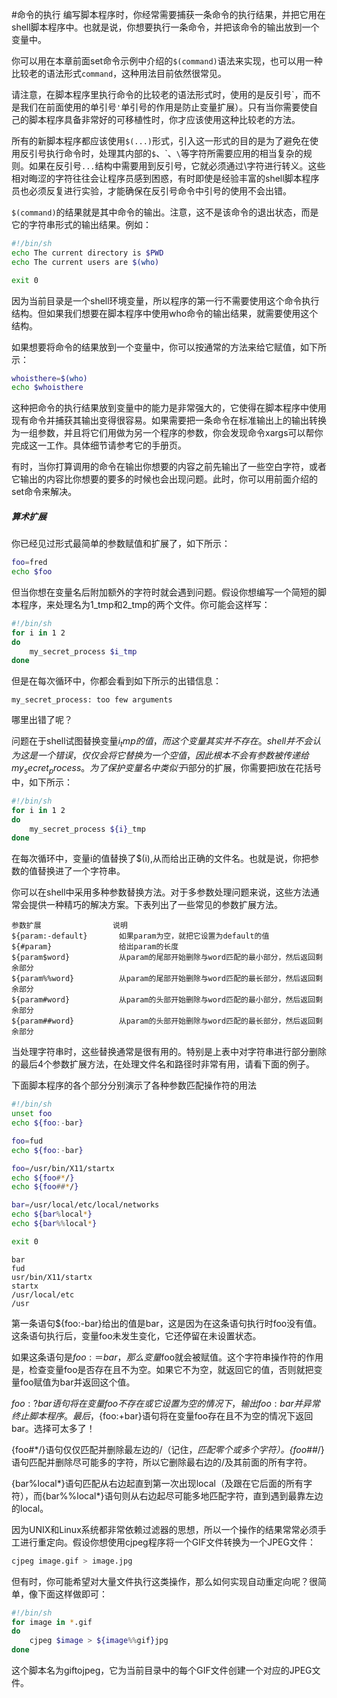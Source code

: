 #命令的执行
编写脚本程序时，你经常需要捕获一条命令的执行结果，并把它用在shell脚本程序中。也就是说，你想要执行一条命令，并把该命令的输出放到一个变量中。 	

你可以用在本章前面set命令示例中介绍的`$(command)`语法来实现，也可以用一种比较老的语法形式`command`，这种用法目前依然很常见。 			

请注意，在脚本程序里执行命令的比较老的语法形式时，使用的是反引号\`，而不是我们在前面使用的单引号`'`单引号的作用是防止变量扩展）。只有当你需要使自己的脚本程序具备非常好的可移植性时，你才应该使用这种比较老的方法。 			

所有的新脚本程序都应该使用`$(...)`形式，引入这一形式的目的是为了避免在使用反引号执行命令时，处理其内部的`$`、\`、`\`等字符所需要应用的相当复杂的规则。如果在反引号`...`结构中需要用到反引号，它就必须通过\字符进行转义。这些相对晦涩的字符往往会让程序员感到困惑，有时即使是经验丰富的shell脚本程序员也必须反复进行实验，才能确保在反引号命令中引号的使用不会出错。 	

`$(command)`的结果就是其中命令的输出。注意，这不是该命令的退出状态，而是它的字符串形式的输出结果。例如： 			
```bash
#!/bin/sh
echo The current directory is $PWD
echo The current users are $(who)

exit 0
```
因为当前目录是一个shell环境变量，所以程序的第一行不需要使用这个命令执行结构。但如果我们想要在脚本程序中使用who命令的输出结果，就需要使用这个结构。

如果想要将命令的结果放到一个变量中，你可以按通常的方法来给它赋值，如下所示：
```bash
whoisthere=$(who)
echo $whoisthere
```
这种把命令的执行结果放到变量中的能力是非常强大的，它使得在脚本程序中使用现有命令并捕获其输出变得很容易。如果需要把一条命令在标准输出上的输出转换为一组参数，并且将它们用做为另一个程序的参数，你会发现命令xargs可以帮你完成这一工作。具体细节请参考它的手册页。

有时，当你打算调用的命令在输出你想要的内容之前先输出了一些空白字符，或者它输出的内容比你想要的要多的时候也会出现问题。此时，你可以用前面介绍的set命令来解决。

##### 算术扩展
你已经见过形式最简单的参数赋值和扩展了，如下所示：
```bash
foo=fred
echo $foo
```
但当你想在变量名后附加额外的字符时就会遇到问题。假设你想编写一个简短的脚本程序，来处理名为1_tmp和2_tmp的两个文件。你可能会这样写：
```bash
#!/bin/sh
for i in 1 2
do
	my_secret_process $i_tmp
done
```
但是在每次循环中，你都会看到如下所示的出错信息：
```text
my_secret_process: too few arguments
```
哪里出错了呢？

问题在于shell试图替换变量$i_tmp的值，而这个变量其实并不存在。shell并不会认为这是一个错误，仅仅会将它替换为一个空值，因此根本不会有参数被传递给my_secret_process。为了保护变量名中类似于$i部分的扩展，你需要把i放在花括号中，如下所示：

```bash
#!/bin/sh
for i in 1 2
do 
	my_secret_process ${i}_tmp
done
```
在每次循环中，变量i的值替换了$(i),从而给出正确的文件名。也就是说，你把参数的值替换进了一个字符串。

你可以在shell中采用多种参数替换方法。对于多参数处理问题来说，这些方法通常会提供一种精巧的解决方案。下表列出了一些常见的参数扩展方法。

```text
参数扩展 				说明
${param:-default} 		如果param为空，就把它设置为default的值
${#param} 				给出param的长度
${param$word} 			从param的尾部开始删除与word匹配的最小部分，然后返回剩余部分
${param%%word} 			从param的尾部开始删除与word匹配的最长部分，然后返回剩余部分
${param#word} 			从param的头部开始删除与word匹配的最小部分，然后返回剩余部分
${param##word} 			从param的头部开始删除与word匹配的最长部分，然后返回剩余部分
```
当处理字符串时，这些替换通常是很有用的。特别是上表中对字符串进行部分删除的最后4个参数扩展方法，在处理文件名和路径时非常有用，请看下面的例子。

下面脚本程序的各个部分分别演示了各种参数匹配操作符的用法
```bash
#!/bin/sh
unset foo
echo ${foo:-bar}

foo=fud
echo ${foo:-bar}

foo=/usr/bin/X11/startx
echo ${foo#*/}
echo ${foo##*/}

bar=/usr/local/etc/local/networks
echo ${bar%local*}
echo ${bar%%local*}

exit 0
```
```text
bar
fud
usr/bin/X11/startx
startx
/usr/local/etc
/usr
```
第一条语句${foo:-bar}给出的值是bar，这是因为在这条语句执行时foo没有值。这条语句执行后，变量foo未发生变化，它还停留在未设置状态。

如果这条语句是${foo:＝bar}，那么变量$foo就会被赋值。这个字符串操作符的作用是，检查变量foo是否存在且不为空。如果它不为空，就返回它的值，否则就把变量foo赋值为bar并返回这个值。

${foo:?bar}语句将在变量foo不存在或它设置为空的情况下，输出foo:bar并异常终止脚本程序。最后，${foo:+bar}语句将在变量foo存在且不为空的情况下返回bar。选择可太多了！

{foo#*/}语句仅仅匹配并删除最左边的/（记住，*匹配零个或多个字符）。{foo##*/}语句匹配并删除尽可能多的字符，所以它删除最右边的/及其前面的所有字符。

{bar%local*}语句匹配从右边起直到第一次出现local（及跟在它后面的所有字符），而{bar%%local*}语句则从右边起尽可能多地匹配字符，直到遇到最靠左边的local。

因为UNIX和Linux系统都非常依赖过滤器的思想，所以一个操作的结果常常必须手工进行重定向。假设你想使用cjpeg程序将一个GIF文件转换为一个JPEG文件：

```bash
cjpeg image.gif > image.jpg
```
但有时，你可能希望对大量文件执行这类操作，那么如何实现自动重定向呢？很简单，像下面这样做即可：
```bash
#!/bin/sh
for image in *.gif
do
	cjpeg $image > ${image%%gif}jpg
done
```
这个脚本名为giftojpeg，它为当前目录中的每个GIF文件创建一个对应的JPEG文件。

